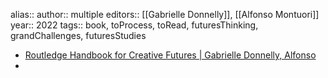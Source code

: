 alias::
author:: multiple
editors:: [[Gabrielle Donnelly]], [[Alfonso Montuori]]
year:: 2022
tags:: book, toProcess, toRead, futuresThinking, grandChallenges, futuresStudies

- [Routledge Handbook for Creative Futures | Gabrielle Donnelly, Alfonso](https://www.taylorfrancis.com/books/edit/10.4324/9781003020714/routledge-handbook-creative-futures-alfonso-montuori-gabrielle-donnelly?refId=f1a7b361-cedd-4067-bd53-a6987b098c52&context=ubx)
-
